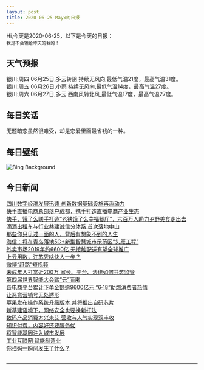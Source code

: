 ```yaml
---
layout: post
title: 2020-06-25-Mayx的日报
---
```


Hi,今天是2020-06-25，以下是今天的日报：<br><small>
我是不会输给昨天的我的！</small><!--more-->
## 天气预报
银川:周四 06月25日,多云转阴 持续无风向,最低气温21度，最高气温31度。<br>银川:周五 06月26日,小雨 持续无风向,最低气温14度，最高气温27度。<br>银川:周六 06月27日,多云 西南风转北风,最低气温17度，最高气温27度。
## 每日笑话
无题暗恋虽然很难受，却是恋爱里面最省钱的一种。
## 每日壁纸
![Bing Background](https://cn.bing.com/th?id=OHR.MidsummerEve_EN-US0497687586_1920x1080.jpg&rf=LaDigue_1920x1080.jpg&pid=hp "Midsummer light captured at a lake near the city of Örebro, Sweden (© Anders Jorulf/Getty Images)")
## 今日新闻

[四川数字经济发展迅速 创新数据基础设施再添动力](http://it.people.com.cn/n1/2020/0624/c1009-31758883.html)   
[快手直播电商总部落户成都，携手打造直播电商产业生态](http://it.people.com.cn/n1/2020/0624/c1009-31758845.html)   
[快手、饿了么联手打造“老铁饿了么幸福餐厅”，六百万人助力乡野美食走出去](http://it.people.com.cn/n1/2020/0624/c1009-31758846.html)   
[滴滴出租车与行业共建诚信分体系 首次落地中山](http://it.people.com.cn/n1/2020/0624/c1009-31758750.html)   
[那些你只见过一面的人，背后有想象不到的人生](http://it.people.com.cn/n1/2020/0624/c1009-31758786.html)   
[海信：将在青岛落地5G+新型智慧城市示范区“头雁工程”](http://it.people.com.cn/n1/2020/0624/c1009-31758617.html)   
[外卖市场2019年约6600亿 无接触配送有望全球推广](http://it.people.com.cn/n1/2020/0624/c1009-31758624.html)   
[上云用数，江苏凭啥快人一步？](http://it.people.com.cn/n1/2020/0624/c1009-31758272.html)   
[微博“赶路”短视频](http://it.people.com.cn/n1/2020/0624/c1009-31758236.html)   
[未成年人打赏近200万 家长、平台、法律如何共筑监管](http://it.people.com.cn/n1/2020/0624/c1009-31758157.html)   
[第四届世界智能大会踏“云”而来](http://it.people.com.cn/n1/2020/0623/c1009-31756667.html)   
[各电商平台累计下单金额逾9600亿元 “6·18”助燃消费者热情](http://it.people.com.cn/n1/2020/0624/c1009-31758023.html)   
[让恶意营销号无处遁形](http://it.people.com.cn/n1/2020/0624/c1009-31758024.html)   
[苹果发布操作系统升级版本 并将推出自研芯片](http://it.people.com.cn/n1/2020/0624/c1009-31757864.html)   
[新基建语境下，网络安全也要换新打法](http://it.people.com.cn/n1/2020/0624/c1009-31757862.html)   
[数码产品消费方兴未艾 营收与人气实现双丰收](http://it.people.com.cn/n1/2020/0624/c1009-31758013.html)   
[知识付费，内容好还要服务优](http://it.people.com.cn/n1/2020/0624/c1009-31758014.html)   
[将智能基因注入城市发展](http://it.people.com.cn/n1/2020/0624/c1009-31758018.html)   
[工业互联网 赋能制造业](http://it.people.com.cn/n1/2020/0624/c1009-31758003.html)   
[你扫码一瞬间发生了什么？](http://it.people.com.cn/n1/2020/0624/c1009-31757976.html)   
<br />

***

<small></small>
